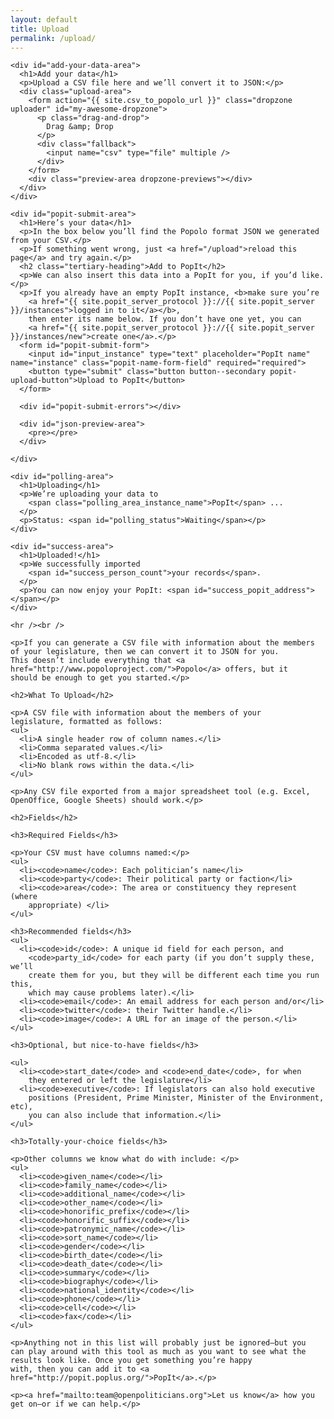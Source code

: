 ```yaml
---
layout: default
title: Upload
permalink: /upload/
---
```

<div class="container"> 

  <div class="standard-page-wrapper">

    <div id="add-your-data-area">
      <h1>Add your data</h1>
      <p>Upload a CSV file here and we’ll convert it to JSON:</p>
      <div class="upload-area">
        <form action="{{ site.csv_to_popolo_url }}" class="dropzone uploader" id="my-awesome-dropzone">
          <p class="drag-and-drop">
            Drag &amp; Drop
          </p>
          <div class="fallback">
            <input name="csv" type="file" multiple />
          </div>
        </form>
        <div class="preview-area dropzone-previews"></div>
      </div>
    </div>
  
    <div id="popit-submit-area">
      <h1>Here’s your data</h1>
      <p>In the box below you’ll find the Popolo format JSON we generated from your CSV.</p>        
      <p>If something went wrong, just <a href="/upload">reload this page</a> and try again.</p>
      <h2 class="tertiary-heading">Add to PopIt</h2>
      <p>We can also insert this data into a PopIt for you, if you’d like.</p>
      <p>If you already have an empty PopIt instance, <b>make sure you’re 
        <a href="{{ site.popit_server_protocol }}://{{ site.popit_server }}/instances">logged in to it</a></b>,
        then enter its name below. If you don’t have one yet, you can 
        <a href="{{ site.popit_server_protocol }}://{{ site.popit_server }}/instances/new">create one</a>.</p>
      <form id="popit-submit-form">
        <input id="input_instance" type="text" placeholder="PopIt name" name="instance" class="popit-name-form-field" required="required">
        <button type="submit" class="button button--secondary popit-upload-button">Upload to PopIt</button>
      </form>

      <div id="popit-submit-errors"></div>

      <div id="json-preview-area">
        <pre></pre>
      </div>

    </div>

    <div id="polling-area">
      <h1>Uploading</h1>
      <p>We’re uploading your data to 
        <span class="polling_area_instance_name">PopIt</span> ...
      </p>
      <p>Status: <span id="polling_status">Waiting</span></p>
    </div>

    <div id="success-area">
      <h1>Uploaded!</h1>
      <p>We successfully imported 
        <span id="success_person_count">your records</span>.
      </p>
      <p>You can now enjoy your PopIt: <span id="success_popit_address"></span></p>
    </div>

    <hr /><br />

    <p>If you can generate a CSV file with information about the members
    of your legislature, then we can convert it to JSON for you.
    This doesn’t include everything that <a
    href="http://www.popoloproject.com/">Popolo</a> offers, but it
    should be enough to get you started.</p>

    <h2>What To Upload</h2>

    <p>A CSV file with information about the members of your
    legislature, formatted as follows:
    <ul>
      <li>A single header row of column names.</li>
      <li>Comma separated values.</li>
      <li>Encoded as utf-8.</li>
      <li>No blank rows within the data.</li>
    </ul>

    <p>Any CSV file exported from a major spreadsheet tool (e.g. Excel,
    OpenOffice, Google Sheets) should work.</p>

    <h2>Fields</h2>

    <h3>Required Fields</h3>

    <p>Your CSV must have columns named:</p>
    <ul>
      <li><code>name</code>: Each politician’s name</li>
      <li><code>party</code>: Their political party or faction</li>
      <li><code>area</code>: The area or constituency they represent  (where
        appropriate) </li>
    </ul>

    <h3>Recommended fields</h3>
    <ul>
      <li><code>id</code>: A unique id field for each person, and
        <code>party_id</code> for each party (if you don’t supply these, we’ll
        create them for you, but they will be different each time you run this,
        which may cause problems later).</li>
      <li><code>email</code>: An email address for each person and/or</li>
      <li><code>twitter</code>: their Twitter handle.</li>
      <li><code>image</code>: A URL for an image of the person.</li>
    </ul>

    <h3>Optional, but nice-to-have fields</h3>

    <ul>
      <li><code>start_date</code> and <code>end_date</code>, for when
        they entered or left the legislature</li>
      <li><code>executive</code>: If legislators can also hold executive
        positions (President, Prime Minister, Minister of the Environment, etc),
        you can also include that information.</li>
    </ul>

    <h3>Totally-your-choice fields</h3>

    <p>Other columns we know what do with include: </p>
    <ul>
      <li><code>given_name</code></li>
      <li><code>family_name</code></li>
      <li><code>additional_name</code></li>
      <li><code>other_name</code></li>
      <li><code>honorific_prefix</code></li>
      <li><code>honorific_suffix</code></li>
      <li><code>patronymic_name</code></li>
      <li><code>sort_name</code></li>
      <li><code>gender</code></li>
      <li><code>birth_date</code></li>
      <li><code>death_date</code></li>
      <li><code>summary</code></li>
      <li><code>biography</code></li>
      <li><code>national_identity</code></li>
      <li><code>phone</code></li>
      <li><code>cell</code></li>
      <li><code>fax</code></li>
    </ul>

    <p>Anything not in this list will probably just be ignored—but you
    can play around with this tool as much as you want to see what the
    results look like. Once you get something you’re happy
    with, then you can add it to <a href="http://popit.poplus.org/">PopIt</a>.</p>

    <p><a href="mailto:team@openpoliticians.org">Let us know</a> how you get on—or if we can help.</p>

  </div>
</div>

